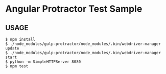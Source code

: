 # Angular Protractor Test Sample

## USAGE

```
$ npm install
$ ./node_modules/gulp-protractor/node_modules/.bin/webdriver-manager update
$ ./node_modules/gulp-protractor/node_modules/.bin/webdriver-manager start
$ python -m SimpleHTTPServer 8080
$ npm test
```
